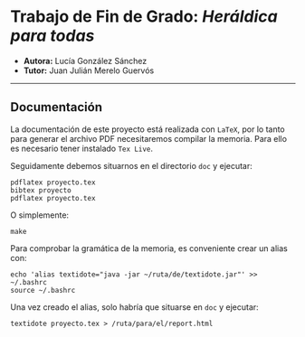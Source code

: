 # Trabajo de Fin de Grado: *Heráldica para todas*
- **Autora:** Lucía González Sánchez  
- **Tutor:** Juan Julián Merelo Guervós

---

## Documentación

La documentación de este proyecto está realizada con `LaTeX`, por lo tanto para generar el archivo PDF necesitaremos compilar la memoria. Para ello es necesario tener instalado 
`Tex Live`.

Seguidamente debemos situarnos en el directorio `doc` y ejecutar:
```
pdflatex proyecto.tex
bibtex proyecto
pdflatex proyecto.tex
```

O simplemente:

```
make
```

Para comprobar la gramática de la memoria, es conveniente crear un alias con:

```
echo 'alias textidote="java -jar ~/ruta/de/textidote.jar"' >> ~/.bashrc
source ~/.bashrc
```
Una vez creado el alias, solo habría que situarse en `doc` y ejecutar:

```
textidote proyecto.tex > /ruta/para/el/report.html
```